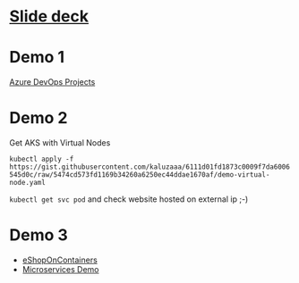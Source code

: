# [Slide deck](Fundamentals-of-Kubernetes-on-Microsoft-Azure.pdf)

# Demo 1

[Azure DevOps Projects](https://azure.microsoft.com/en-us/features/devops-projects/)

# Demo 2

Get AKS with Virtual Nodes

`kubectl apply -f https://gist.githubusercontent.com/kaluzaaa/6111d01fd1873c0009f7da6006545d0c/raw/5474cd573fd1169b34260a6250ec44ddae1670af/demo-virtual-node.yaml`

`kubectl get svc pod` and check website hosted on external ip ;-)

# Demo 3

- [eShopOnContainers](https://github.com/dotnet-architecture/eShopOnContainers)
- [Microservices Demo](https://github.com/microservices-demo)
